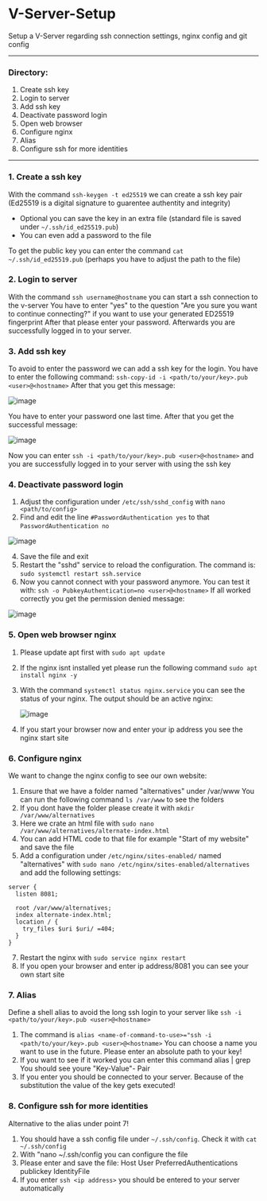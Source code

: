 # V-Server-Setup
Setup a V-Server regarding ssh connection settings, nginx config and git config

***

### Directory:

1. Create ssh key
2. Login to server
3. Add ssh key
4. Deactivate password login
5. Open web browser
6. Configure nginx
7. Alias
8. Configure ssh for more identities

***

### 1. Create a ssh key

With the command `ssh-keygen -t ed25519` we can create a ssh key pair (Ed25519 is a digital signature to guarentee authentity and integrity)

- Optional you can save the key in an extra file (standard file is saved under `~/.ssh/id_ed25519.pub`)
- You can even add a password to the file

To get the public key you can enter the command `cat ~/.ssh/id_ed25519.pub`  (perhaps you have to adjust the path to the file)

### 2. Login to server

With the command `ssh username@hostname` you can start a ssh connection to the v-server
You have to enter "yes" to the question "Are you sure you want to continue connecting?" if you want to use your generated ED25519 fingerprint
After that please enter your password.
Afterwards you are successfully logged in to your server.

### 3. Add ssh key

To avoid to enter the password we can add a ssh key for the login.
You have to enter the following command: `ssh-copy-id -i <path/to/your/key>.pub <user>@<hostname>`
After that you get this message:

![image](https://github.com/MichaelSoquat/V-Server-Setup/assets/97191601/e076fc0b-f680-4617-923c-e60e326b9107)

You have to enter your password one last time. After that you get the successful message:

![image](https://github.com/MichaelSoquat/V-Server-Setup/assets/97191601/2c00a545-f969-4b09-a7ee-288e8a00bb57)

Now you can enter `ssh -i <path/to/your/key>.pub <user>@<hostname>`
and you are successfully logged in to your server with using the ssh key

### 4. Deactivate password login

1. Adjust the configuration under `/etc/ssh/sshd_config` with `nano <path/to/config>`
2. Find and edit the line `#PasswordAuthentication yes` to that `PasswordAuthentication no`
   
![image](https://github.com/MichaelSoquat/V-Server-Setup/assets/97191601/b0ddeacd-16e0-466a-97d8-15a2d8bd36f4)

4. Save the file and exit
5. Restart the "sshd" service to reload the configuration. The command is: `sudo systemctl restart ssh.service`
6. Now you cannot connect with your password anymore. You can test it with: `ssh -o PubkeyAuthentication=no <user>@<hostname>`
   If all worked correctly you get the permission denied message:
   
![image](https://github.com/MichaelSoquat/V-Server-Setup/assets/97191601/b611fc1f-bb26-456a-b246-2fd5d895baf4)

### 5. Open web browser nginx

1. Please update apt first with `sudo apt update`
2. If the nginx isnt installed yet please run the following command `sudo apt install nginx -y`
3. With the command `systemctl status nginx.service` you can see the status of your nginx.
   The output should be an active nginx:
   
   ![image](https://github.com/MichaelSoquat/V-Server-Setup/assets/97191601/7310bb0b-6cae-4fa4-b7d9-90f76603c405)
   
5. If you start your browser now and enter your ip address you see the nginx start site

### 6. Configure nginx

We want to change the nginx config to see our own website:

1. Ensure that we have a folder named "alternatives" under /var/www  You can run the following command `ls /var/www` to see the folders
2. If you dont have the folder please create it with `mkdir /var/www/alternatives`
3. Here we crate an html file with `sudo nano /var/www/alternatives/alternate-index.html`
4. You can add HTML code to that file for example "Start of my website" and save the file
5. Add a configuration  under `/etc/nginx/sites-enabled/` named "alternatives" with `sudo nano /etc/nginx/sites-enabled/alternatives`
   and add the following settings:

```
server {
  listen 8081;

  root /var/www/alternatives;
  index alternate-index.html;
  location / {
    try_files $uri $uri/ =404;
  }
}
```

7. Restart the nginx with `sudo service nginx restart`
8. If you open your browser and enter ip address/8081  you can see your own start site

### 7. Alias
Define a shell alias to avoid the long ssh login to your server like `ssh -i <path/to/your/key>.pub <user>@<hostname>`

1. The command is `alias <name-of-command-to-use>="ssh -i <path/to/your/key>.pub <user>@<hostname>`
   You can choose a name you want to use in the future.
   Please enter an absolute path to your key!
2. If you want to see if it worked you can enter this command alias | grep <name-of-command-to-use>
   You should see youre "Key-Value"- Pair
3. If you enter <name-of-command-to-use> you should be connected to your server.
   Because of the substitution the value of the key <name-of-command-to-use> gets executed!

### 8. Configure ssh for more identities

Alternative to the alias under point 7!

1. You should have a ssh config file under `~/.ssh/config`. Check it with `cat ~/.ssh/config`
2. With "nano ~/.ssh/config you can configure the file
3. Please enter and save the file:
   Host <ip address>
     User <username>
     PreferredAuthentications publickey
     IdentityFile <path-to-public-key>
5. If you enter `ssh <ip address>` you should be entered to your server automatically


















